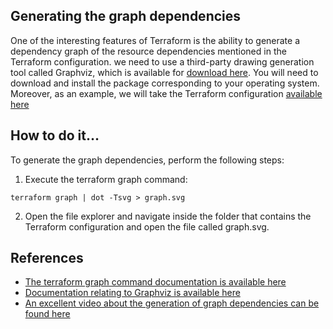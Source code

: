 ## Generating the graph dependencies

One of the interesting features of Terraform is the ability to generate a dependency graph of the resource dependencies mentioned in the Terraform configuration.
we need to use a third-party drawing generation tool called Graphviz, which is available for [download here](https://graphviz.gitlab.io/download/). 
You will need to download and install the package corresponding to your operating system. Moreover, as an example, we will take the Terraform configuration [available here](https://github.com/eduflornet/Terraform/tree/main/terraform-azure/4-terraform-cli/sample-app)

## How to do it…
To generate the graph dependencies, perform the following steps:
1. Execute the terraform graph command:
```
terraform graph | dot -Tsvg > graph.svg
```

2. Open the file explorer and navigate inside the folder that contains the Terraform
configuration and open the file called graph.svg.

## References
- [The terraform graph command documentation is available here](https://www.terraform.io/cli/commands/graph)
- [Documentation relating to Graphviz is available here](https://graphviz.gitlab.io/)
- [An excellent video about the generation of graph dependencies can be found here](https://techsnips.io/snips/how-to-use-graphviz-with-terraform-to-visualize-your-infrastructure/)


 
